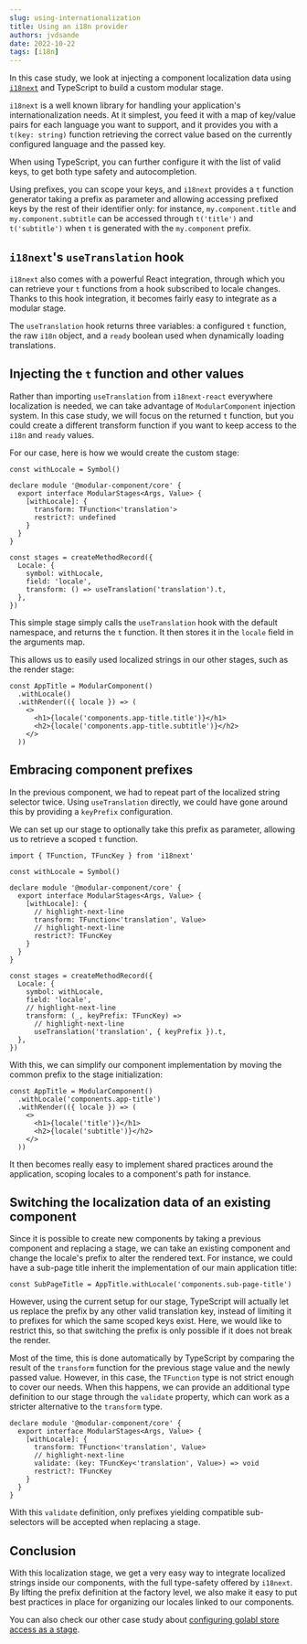 ```yaml
---
slug: using-internationalization
title: Using an i18n provider
authors: jvdsande
date: 2022-10-22
tags: [i18n]
---
```


In this case study, we look at injecting a component localization data using [`i18next`](https://www.i18next.com/)
and TypeScript to build a custom modular stage.

<!--truncate-->

`i18next` is a well known library for handling your application's internationalization needs. At it simplest, you feed
it with a map of key/value pairs for each language you want to support, and it provides you with a `t(key: string)` function
retrieving the correct value based on the currently configured language and the passed key.

When using TypeScript, you can further configure it with the list of valid keys, to get both type safety and autocompletion.

Using prefixes, you can scope your keys, and `i18next` provides a `t` function generator taking a prefix as parameter
and allowing accessing prefixed keys by the rest of their identifier only: for instance, `my.component.title` and `my.component.subtitle`
can be accessed through `t('title')` and `t('subtitle')` when `t` is generated with the `my.component` prefix.

## `i18next`'s `useTranslation` hook 

`i18next` also comes with a powerful React integration, through which you can retrieve your `t` functions from a hook
subscribed to locale changes. Thanks to this hook integration, it becomes fairly easy to integrate as a modular stage.

The `useTranslation` hook returns three variables: a configured `t` function, the raw `i18n` object, and a `ready` boolean
used when dynamically loading translations.

## Injecting the `t` function and other values

Rather than importing `useTranslation` from `i18next-react` everywhere localization is needed, we can take advantage of
`ModularComponent` injection system. In this case study, we will focus on the returned `t` function, but you could create
a different transform function if you want to keep access to the `i18n` and `ready` values.

For our case, here is how we would create the custom stage:

```tsx
const withLocale = Symbol()

declare module '@modular-component/core' {
  export interface ModularStages<Args, Value> {
    [withLocale]: {
      transform: TFunction<'translation'>
      restrict?: undefined
    }
  }
}

const stages = createMethodRecord({
  Locale: {
    symbol: withLocale,
    field: 'locale',
    transform: () => useTranslation('translation').t,
  },
})
```

This simple stage simply calls the `useTranslation` hook with the default namespace, and returns the `t` function. It then
stores it in the `locale` field in the arguments map.

This allows us to easily used localized strings in our other stages, such as the render stage:

```tsx
const AppTitle = ModularComponent()
  .withLocale()
  .withRender(({ locale }) => (
    <>
      <h1>{locale('components.app-title.title')}</h1>
      <h2>{locale('components.app-title.subtitle')}</h2>
    </>
  ))
```

## Embracing component prefixes

In the previous component, we had to repeat part of the localized string selector twice. Using `useTranslation` directly,
we could have gone around this by providing a `keyPrefix` configuration. 

We can set up our stage to optionally take this prefix as parameter, allowing us to retrieve a scoped `t` function.

```tsx
import { TFunction, TFuncKey } from 'i18next'

const withLocale = Symbol()

declare module '@modular-component/core' {
  export interface ModularStages<Args, Value> {
    [withLocale]: {
      // highlight-next-line
      transform: TFunction<'translation', Value>
      // highlight-next-line
      restrict?: TFuncKey
    }
  }
}

const stages = createMethodRecord({
  Locale: {
    symbol: withLocale,
    field: 'locale',
    // highlight-next-line
    transform: (_, keyPrefix: TFuncKey) =>
      // highlight-next-line
      useTranslation('translation', { keyPrefix }).t,
  },
})
```

With this, we can simplify our component implementation by moving the common prefix to the stage initialization:

```tsx
const AppTitle = ModularComponent()
  .withLocale('components.app-title')
  .withRender(({ locale }) => (
    <>
      <h1>{locale('title')}</h1>
      <h2>{locale('subtitle')}</h2>
    </>
  ))
```

It then becomes really easy to implement shared practices around the application, scoping locales to a component's path
for instance.

## Switching the localization data of an existing component

Since it is possible to create new components by taking a previous component and replacing a stage, we can take
an existing component and change the locale's prefix to alter the rendered text. For instance, we could have a sub-page
title inherit the implementation of our main application title:

```tsx
const SubPageTitle = AppTitle.withLocale('components.sub-page-title')
```

However, using the current setup for our stage, TypeScript will actually let us replace the prefix by any other valid
translation key, instead of limiting it to prefixes for which the same scoped keys exist. Here, we would like to
restrict this, so that switching the prefix is only possible if it does not break the render.

Most of the time, this is done automatically by TypeScript by comparing the result of the `transform` function for the
previous stage value and the newly passed value. However, in this case, the `TFunction` type is not strict enough to 
cover our needs. When this happens, we can provide an additional type definition to our stage through the `validate`
property, which can work as a stricter alternative to the `transform` type.

```tsx
declare module '@modular-component/core' {
  export interface ModularStages<Args, Value> {
    [withLocale]: {
      transform: TFunction<'translation', Value>
      // highlight-next-line
      validate: (key: TFuncKey<'translation', Value>) => void
      restrict?: TFuncKey
    }
  }
}
```

With this `validate` definition, only prefixes yielding compatible sub-selectors will be accepted when replacing a stage.

## Conclusion

With this localization stage, we get a very easy way to integrate localized strings inside our components, with the full
type-safety offered by `i18next`. By lifting the prefix definition at the factory level, we also make it easy to put 
best practices in place for organizing our locales linked to our components.

You can also check our other case study about [configuring golabl store access as a stage](./using-global-store.md).
